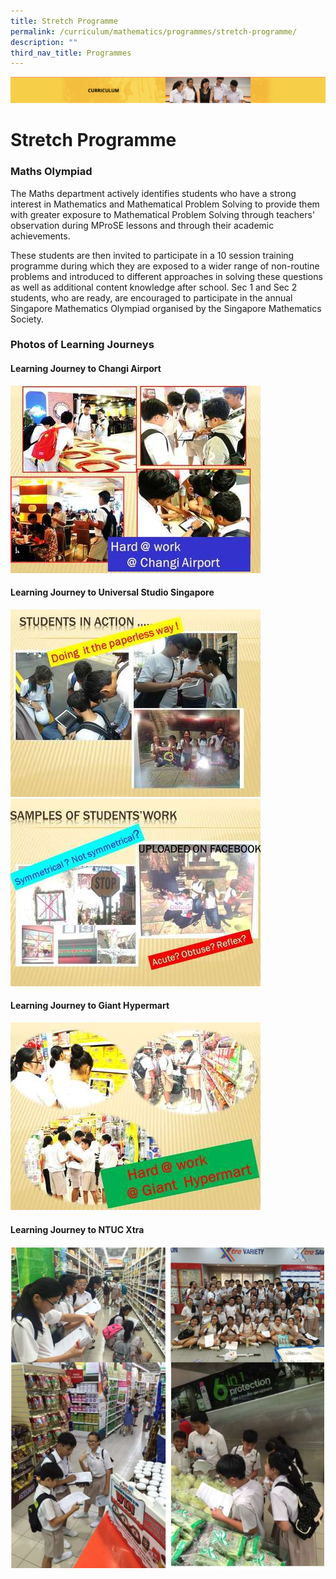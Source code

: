 ```yaml
---
title: Stretch Programme
permalink: /curriculum/mathematics/programmes/stretch-programme/
description: ""
third_nav_title: Programmes
---
```

![](/images/Curriculum.png)

Stretch Programme
=================

### Maths Olympiad

The Maths department actively identifies students who have a strong interest in Mathematics and Mathematical Problem Solving to provide them with greater exposure to Mathematical Problem Solving through teachers' observation during MProSE lessons and through their academic achievements.  

These students are then invited to participate in a 10 session training programme during which they are exposed to a wider range of non-routine problems and introduced to different approaches in solving these questions as well as additional content knowledge after school. Sec 1 and Sec 2 students, who are ready, are encouraged to participate in the annual Singapore Mathematics Olympiad organised by the Singapore Mathematics Society.

### Photos of Learning Journeys

#### Learning Journey to Changi Airport
![Learning Journey to Changi Airport](/images/01.jpg)

#### Learning Journey to Universal Studio Singapore
![Learning Journey to Universal Studio Singapore](/images/02.jpg)
![Learning Journey to Universal Studio Singapore](/images/04.jpg)

#### Learning Journey to Giant Hypermart
![Learning Journey to Giant Hypermart](/images/06.jpg)

#### Learning Journey to NTUC Xtra
![Learning Journey to Giant Hypermart](/images/learning%20journey%20to%20ntuc%20xtra.png)